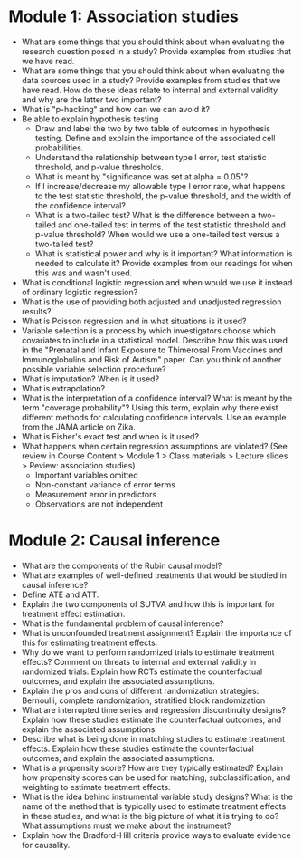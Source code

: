 # Module 1: Association studies

- What are some things that you should think about when evaluating the research question posed in a study? Provide examples from studies that we have read.
- What are some things that you should think about when evaluating the data sources used in a study? Provide examples from studies that we have read. How do these ideas relate to internal and external validity and why are the latter two important?
- What is "p-hacking" and how can we can avoid it?
- Be able to explain hypothesis testing
    - Draw and label the two by two table of outcomes in hypothesis testing. Define and explain the importance of the associated cell probabilities.
    - Understand the relationship between type I error, test statistic threshold, and p-value thresholds.
    - What is meant by "significance was set at alpha = 0.05"?
    - If I increase/decrease my allowable type I error rate, what happens to the test statistic threshold, the p-value threshold, and the width of the confidence interval?
    - What is a two-tailed test? What is the difference between a two-tailed and one-tailed test in terms of the test statistic threshold and p-value threshold? When would we use a one-tailed test versus a two-tailed test?
    - What is statistical power and why is it important? What information is needed to calculate it? Provide examples from our readings for when this was and wasn't used.
- What is conditional logistic regression and when would we use it instead of ordinary logistic regression?
- What is the use of providing both adjusted and unadjusted regression results?
- What is Poisson regression and in what situations is it used?
- Variable selection is a process by which investigators choose which covariates to include in a statistical model. Describe how this was used in the "Prenatal and Infant Exposure to Thimerosal From Vaccines and Immunoglobulins and Risk of Autism" paper. Can you think of another possible variable selection procedure?
- What is imputation? When is it used?
- What is extrapolation?
- What is the interpretation of a confidence interval? What is meant by the term "coverage probability"? Using this term, explain why there exist different methods for calculating confidence intervals. Use an example from the JAMA article on Zika.
- What is Fisher's exact test and when is it used?
- What happens when certain regression assumptions are violated? (See review in Course Content > Module 1 > Class materials > Lecture slides > Review: association studies)
    - Important variables omitted
    - Non-constant variance of error terms
    - Measurement error in predictors
    - Observations are not independent

# Module 2: Causal inference

- What are the components of the Rubin causal model?
- What are examples of well-defined treatments that would be studied in causal inference?
- Define ATE and ATT.
- Explain the two components of SUTVA and how this is important for treatment effect estimation.
- What is the fundamental problem of causal inference?
- What is unconfounded treatment assignment? Explain the importance of this for estimating treatment effects.
- Why do we want to perform randomized trials to estimate treatment effects? Comment on threats to internal and external validity in randomized trials. Explain how RCTs estimate the counterfactual outcomes, and explain the associated assumptions.
- Explain the pros and cons of different randomization strategies: Bernoulli, complete randomization, stratified block randomization
- What are interrupted time series and regression discontinuity designs? Explain how these studies estimate the counterfactual outcomes, and explain the associated assumptions.
- Describe what is being done in matching studies to estimate treatment effects. Explain how these studies estimate the counterfactual outcomes, and explain the associated assumptions.
- What is a propensity score? How are they typically estimated? Explain how propensity scores can be used for matching, subclassification, and weighting to estimate treatment effects.
- What is the idea behind instrumental variable study designs? What is the name of the method that is typically used to estimate treatment effects in these studies, and what is the big picture of what it is trying to do? What assumptions must we make about the instrument?
- Explain how the Bradford-Hill criteria provide ways to evaluate evidence for causality.

